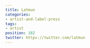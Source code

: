 ```yaml
---
title: Latmun
categories:
- artist-and-label-press
tags:
- artist
position: 182
twitter: https://twitter.com/latmun
---
```


